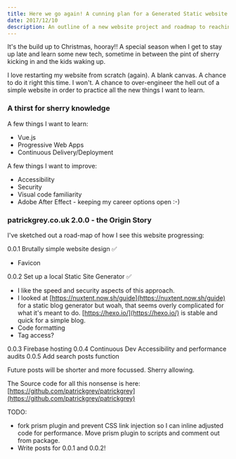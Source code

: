 ```yaml
---
title: Here we go again! A cunning plan for a Generated Static website.
date: 2017/12/10
description: An outline of a new website project and roadmap to reaching version 1.
---
```

It&#39;s the build up to Christmas, hooray!! A special season when I get to stay up late and learn some new tech, sometime in between the pint of sherry kicking in and the kids waking up.

I love restarting my website from scratch (again). A blank canvas. A chance to do it right this time. I won&#39;t. A chance to over-engineer the hell out of a simple website in order to practice all the new things I want to learn.

### A thirst for <span class="pg-strikethrough">sherry</span> knowledge

A few things I want to learn:

- Vue.js
- Progressive Web Apps
- Continuous Delivery/Deployment

A few things I want to improve:
- Accessibility
- Security
- Visual code familiarity
- Adobe After Effect - keeping my career options open :-)

### patrickgrey.co.uk 2.0.0 - the Origin Story

I've sketched out a road-map of how I see this website progressing:

0.0.1 Brutally simple website design &#9989;
- Favicon

0.0.2 Set up a local Static Site Generator &#9989;
- I like the speed and security aspects of this approach.
- I looked at [https://nuxtent.now.sh/guide](https://nuxtent.now.sh/guide) for a static blog generator but woah, that seems overly complicated for what it&#39;s meant to do. [https://hexo.io/](https://hexo.io/) is stable and quick for a simple blog.
- Code formatting
- Tag access?

0.0.3 Firebase hosting
0.0.4 Continuous Dev Accessibility and performance audits
0.0.5 Add search posts function

Future posts will be shorter and more focussed. Sherry allowing.

The Source code for all this nonsense is here: [https://github.com/patrickgrey/patrickgrey](https://github.com/patrickgrey/patrickgrey)

TODO:
- fork prism plugin and prevent CSS link injection so I can inline adjusted code for performance. Move prism plugin to scripts and comment out from package.
- Write posts for 0.0.1 and 0.0.2!